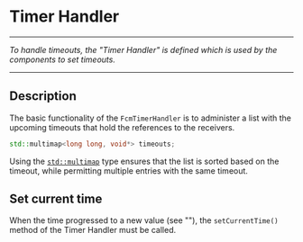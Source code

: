 # Timer Handler
---
_To handle timeouts, the "Timer Handler" is defined which is used by the components to set timeouts._

---
## Description

The basic functionality of the ``FcmTimerHandler`` is to administer a list with the upcoming timeouts that hold the references to the receivers.

```cpp
std::multimap<long long, void*> timeouts;
```

Using the [``std::multimap``](https://en.cppreference.com/w/cpp/container/multimap) type ensures that the list is sorted based on the timeout, while permitting multiple entries with the same timeout.




## Set current time
When the time progressed to a new value (see "[](Device.md)"), the ``setCurrentTime()`` method of the Timer Handler must be called.

```cpp
